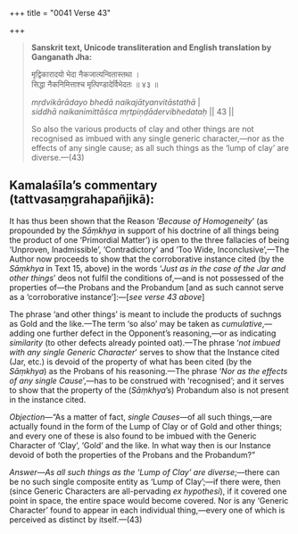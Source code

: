 +++
title = "0041 Verse 43"

+++
> **Sanskrit text, Unicode transliteration and English translation by Ganganath Jha:** 
>
> मृद्विकारादयो भेदा नैकजात्यन्वितास्तथा ।  
> सिद्धा नैकनिमित्ताश्च मृत्पिण्डादेर्विभेदतः ॥ ४३ ॥ 
>
> *mṛdvikārādayo bhedā naikajātyanvitāstathā* \|  
> *siddhā naikanimittāśca mṛtpiṇḍādervibhedataḥ* \|\| 43 \|\| 
>
> So also the various products of clay and other things are not recognised as imbued with any single generic character,—nor as the effects of any single cause; as all such things as the ‘lump of clay’ are diverse.—(43)



## Kamalaśīla’s commentary (tattvasaṃgrahapañjikā):

It has thus been shown that the Reason ‘*Because of Homogeneity*’ (as propounded by the *Sāṃkhya* in support of his doctrine of all things being the product of one ‘Primordial Matter’) is open to the three fallacies of being ‘Unproven, Inadmissible’, ‘Contradictory’ and ‘Too Wide, Inconclusive’,—The Author now proceeds to show that the corroborative instance cited (by the *Sāṃkhya* in Text 15, above) in the words ‘*Just as in the case of the Jar and other things*’ deos not fulfil the conditions of,—and is not possessed of the properties of—the Probans and the Probandum [and as such cannot serve as a ‘corroborative instance’]:—[*see verse 43 above*]

The phrase ‘and other things’ is meant to include the products of suchngs as Gold and the like.—The term ‘so also’ may be taken as *cumulative*,—adding one further defect in the Opponent’s reasoning,—or as indicating *similarity* (to other defects already pointed oat).—The phrase ‘*not imbued with any single Generic Character*’ serves to show that the Instance cited (Jar, etc.) is devoid of the property of what has been cited (by the *Sāṃkhya*) as the Probans of his reasoning.—The phrase ‘*Nor as the effects of any single Cause*’,—has to be construed with ‘recognised’; and it serves to show that the property of the (*Sāṃkhya*’s) Probandum also is not present in the instance cited.

*Objection*—“As a matter of fact, *single Causes*—of all such things,—are actually found in the form of the Lump of Clay or of Gold and other things; and every one of these is also found to be imbued with the Generic Character of ‘Clay’, ‘Gold’ and the like. In what way then is our Instance devoid of both the properties of the Probans and the Probandum?”

*Answer*—*As all such things as the ‘Lump of Clay’ are diverse*;—there can be no such single composite entity as ‘Lump of Clay’;—if there were, then (since Generic Characters are all-pervading *ex hypothesi*), if it covered one point in space, the entire space would become covered. Nor is any ‘Generic Character’ found to appear in each individual thing,—every one of which is perceived as distinct by itself.—(43)


